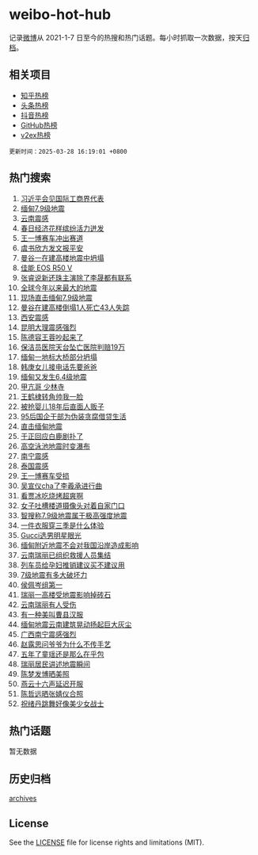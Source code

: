 # weibo-hot-hub

记录[微博](https://www.weibo.com)从 2021-1-7 日至今的热搜和热门话题。每小时抓取一次数据，按天[归档](archives)。

## 相关项目

- [知乎热榜](https://github.com/lonnyzhang423/zhihu-hot-hub)
- [头条热榜](https://github.com/lonnyzhang423/toutiao-hot-hub)
- [抖音热榜](https://github.com/lonnyzhang423/douyin-hot-hub)
- [GitHub热榜](https://github.com/lonnyzhang423/github-hot-hub)
- [v2ex热榜](https://github.com/lonnyzhang423/v2ex-hot-hub)


`更新时间：2025-03-28 16:19:01 +0800`

## 热门搜索

1. [习近平会见国际工商界代表](https://m.weibo.cn/search?containerid=100103type%3D1%26t%3D10%26q%3D%23%E4%B9%A0%E8%BF%91%E5%B9%B3%E4%BC%9A%E8%A7%81%E5%9B%BD%E9%99%85%E5%B7%A5%E5%95%86%E7%95%8C%E4%BB%A3%E8%A1%A8%23&stream_entry_id=51&isnewpage=1&extparam=seat%3D1%26q%3D%2523%25E4%25B9%25A0%25E8%25BF%2591%25E5%25B9%25B3%25E4%25BC%259A%25E8%25A7%2581%25E5%259B%25BD%25E9%2599%2585%25E5%25B7%25A5%25E5%2595%2586%25E7%2595%258C%25E4%25BB%25A3%25E8%25A1%25A8%2523%26cate%3D10103%26filter_type%3Drealtimehot%26stream_entry_id%3D51%26pos%3D0%26dgr%3D0%26c_type%3D51%26display_time%3D1743149940%26pre_seqid%3D17431499403920290801937)
1. [缅甸7.9级地震](https://m.weibo.cn/search?containerid=100103type%3D1%26t%3D10%26q%3D%E7%BC%85%E7%94%B87.9%E7%BA%A7%E5%9C%B0%E9%9C%87&stream_entry_id=31&isnewpage=1&extparam=seat%3D1%26lcate%3D5001%26q%3D%25E7%25BC%2585%25E7%2594%25B87.9%25E7%25BA%25A7%25E5%259C%25B0%25E9%259C%2587%26cate%3D5001%26stream_entry_id%3D31%26realpos%3D1%26flag%3D4%26pos%3D0%26band_rank%3D1%26filter_type%3Drealtimehot%26dgr%3D0%26c_type%3D31%26display_time%3D1743149940%26pre_seqid%3D17431499403920290801937)
1. [云南震感](https://m.weibo.cn/search?containerid=100103type%3D1%26t%3D10%26q%3D%E4%BA%91%E5%8D%97%E9%9C%87%E6%84%9F&stream_entry_id=31&isnewpage=1&extparam=seat%3D1%26lcate%3D5001%26q%3D%25E4%25BA%2591%25E5%258D%2597%25E9%259C%2587%25E6%2584%259F%26cate%3D5001%26stream_entry_id%3D31%26realpos%3D2%26flag%3D2%26pos%3D1%26band_rank%3D2%26filter_type%3Drealtimehot%26dgr%3D0%26c_type%3D31%26display_time%3D1743149940%26pre_seqid%3D17431499403920290801937)
1. [春日经济花样缤纷活力迸发](https://m.weibo.cn/search?containerid=100103type%3D1%26t%3D10%26q%3D%23%E6%98%A5%E6%97%A5%E7%BB%8F%E6%B5%8E%E8%8A%B1%E6%A0%B7%E7%BC%A4%E7%BA%B7%E6%B4%BB%E5%8A%9B%E8%BF%B8%E5%8F%91%23&stream_entry_id=31&isnewpage=1&extparam=seat%3D1%26lcate%3D5001%26q%3D%2523%25E6%2598%25A5%25E6%2597%25A5%25E7%25BB%258F%25E6%25B5%258E%25E8%258A%25B1%25E6%25A0%25B7%25E7%25BC%25A4%25E7%25BA%25B7%25E6%25B4%25BB%25E5%258A%259B%25E8%25BF%25B8%25E5%258F%2591%2523%26cate%3D5001%26stream_entry_id%3D31%26realpos%3D3%26flag%3D0%26pos%3D2%26band_rank%3D3%26filter_type%3Drealtimehot%26dgr%3D0%26c_type%3D31%26display_time%3D1743149940%26pre_seqid%3D17431499403920290801937)
1. [王一博赛车冲出赛道](https://m.weibo.cn/search?containerid=100103type%3D1%26t%3D10%26q%3D%E7%8E%8B%E4%B8%80%E5%8D%9A%E8%B5%9B%E8%BD%A6%E5%86%B2%E5%87%BA%E8%B5%9B%E9%81%93&stream_entry_id=31&isnewpage=1&extparam=seat%3D1%26lcate%3D5001%26q%3D%25E7%258E%258B%25E4%25B8%2580%25E5%258D%259A%25E8%25B5%259B%25E8%25BD%25A6%25E5%2586%25B2%25E5%2587%25BA%25E8%25B5%259B%25E9%2581%2593%26cate%3D5001%26stream_entry_id%3D31%26realpos%3D4%26flag%3D16%26pos%3D3%26band_rank%3D4%26filter_type%3Drealtimehot%26dgr%3D0%26c_type%3D31%26display_time%3D1743149940%26pre_seqid%3D17431499403920290801937)
1. [虞书欣方发文报平安](https://m.weibo.cn/search?containerid=100103type%3D1%26t%3D10%26q%3D%23%E8%99%9E%E4%B9%A6%E6%AC%A3%E6%96%B9%E5%8F%91%E6%96%87%E6%8A%A5%E5%B9%B3%E5%AE%89%23&stream_entry_id=31&isnewpage=1&extparam=seat%3D1%26lcate%3D5001%26q%3D%2523%25E8%2599%259E%25E4%25B9%25A6%25E6%25AC%25A3%25E6%2596%25B9%25E5%258F%2591%25E6%2596%2587%25E6%258A%25A5%25E5%25B9%25B3%25E5%25AE%2589%2523%26cate%3D5001%26stream_entry_id%3D31%26realpos%3D5%26flag%3D1%26pos%3D4%26band_rank%3D5%26filter_type%3Drealtimehot%26dgr%3D0%26c_type%3D31%26display_time%3D1743149940%26pre_seqid%3D17431499403920290801937)
1. [曼谷一在建高楼地震中坍塌](https://m.weibo.cn/search?containerid=100103type%3D1%26t%3D10%26q%3D%23%E6%9B%BC%E8%B0%B7%E4%B8%80%E5%9C%A8%E5%BB%BA%E9%AB%98%E6%A5%BC%E5%9C%B0%E9%9C%87%E4%B8%AD%E5%9D%8D%E5%A1%8C%23&stream_entry_id=31&isnewpage=1&extparam=seat%3D1%26lcate%3D5001%26q%3D%2523%25E6%259B%25BC%25E8%25B0%25B7%25E4%25B8%2580%25E5%259C%25A8%25E5%25BB%25BA%25E9%25AB%2598%25E6%25A5%25BC%25E5%259C%25B0%25E9%259C%2587%25E4%25B8%25AD%25E5%259D%258D%25E5%25A1%258C%2523%26cate%3D5001%26stream_entry_id%3D31%26realpos%3D6%26flag%3D1%26pos%3D5%26band_rank%3D6%26filter_type%3Drealtimehot%26dgr%3D0%26c_type%3D31%26display_time%3D1743149940%26pre_seqid%3D17431499403920290801937)
1. [佳能 EOS R50 V](https://m.weibo.cn/search?containerid=100103type%3D1%26t%3D10%26q%3D%23%E4%BD%B3%E8%83%BD+EOS+R50+V%23&stream_entry_id=31&isnewpage=1&extparam=seat%3D1%26lcate%3D5001%26q%3D%2523%25E4%25BD%25B3%25E8%2583%25BD%2520EOS%2520R50%2520V%2523%26cate%3D5001%26adid%3D281322%26dgr%3D0%26topic_ad%3D1%26stream_entry_id%3D31%26is_ad_pos%3D1%26band_rank%3D7%26filter_type%3Drealtimehot%26pos%3D6%26c_type%3D31%26display_time%3D1743149940%26pre_seqid%3D17431499403920290801937)
1. [张睿说新还珠主演除了李晟都有联系](https://m.weibo.cn/search?containerid=100103type%3D1%26t%3D10%26q%3D%23%E5%BC%A0%E7%9D%BF%E8%AF%B4%E6%96%B0%E8%BF%98%E7%8F%A0%E4%B8%BB%E6%BC%94%E9%99%A4%E4%BA%86%E6%9D%8E%E6%99%9F%E9%83%BD%E6%9C%89%E8%81%94%E7%B3%BB%23&stream_entry_id=31&isnewpage=1&extparam=seat%3D1%26lcate%3D5001%26q%3D%2523%25E5%25BC%25A0%25E7%259D%25BF%25E8%25AF%25B4%25E6%2596%25B0%25E8%25BF%2598%25E7%258F%25A0%25E4%25B8%25BB%25E6%25BC%2594%25E9%2599%25A4%25E4%25BA%2586%25E6%259D%258E%25E6%2599%259F%25E9%2583%25BD%25E6%259C%2589%25E8%2581%2594%25E7%25B3%25BB%2523%26cate%3D5001%26stream_entry_id%3D31%26realpos%3D7%26flag%3D2%26pos%3D7%26band_rank%3D7%26filter_type%3Drealtimehot%26dgr%3D0%26c_type%3D31%26display_time%3D1743149940%26pre_seqid%3D17431499403920290801937)
1. [全球今年以来最大的地震](https://m.weibo.cn/search?containerid=100103type%3D1%26t%3D10%26q%3D%23%E5%85%A8%E7%90%83%E4%BB%8A%E5%B9%B4%E4%BB%A5%E6%9D%A5%E6%9C%80%E5%A4%A7%E7%9A%84%E5%9C%B0%E9%9C%87%23&stream_entry_id=31&isnewpage=1&extparam=seat%3D1%26lcate%3D5001%26q%3D%2523%25E5%2585%25A8%25E7%2590%2583%25E4%25BB%258A%25E5%25B9%25B4%25E4%25BB%25A5%25E6%259D%25A5%25E6%259C%2580%25E5%25A4%25A7%25E7%259A%2584%25E5%259C%25B0%25E9%259C%2587%2523%26cate%3D5001%26stream_entry_id%3D31%26realpos%3D8%26flag%3D1%26pos%3D8%26band_rank%3D8%26filter_type%3Drealtimehot%26dgr%3D0%26c_type%3D31%26display_time%3D1743149940%26pre_seqid%3D17431499403920290801937)
1. [现场直击缅甸7.9级地震](https://m.weibo.cn/search?containerid=100103type%3D1%26t%3D10%26q%3D%23%E7%8E%B0%E5%9C%BA%E7%9B%B4%E5%87%BB%E7%BC%85%E7%94%B87.9%E7%BA%A7%E5%9C%B0%E9%9C%87%23&stream_entry_id=31&isnewpage=1&extparam=seat%3D1%26lcate%3D5001%26q%3D%2523%25E7%258E%25B0%25E5%259C%25BA%25E7%259B%25B4%25E5%2587%25BB%25E7%25BC%2585%25E7%2594%25B87.9%25E7%25BA%25A7%25E5%259C%25B0%25E9%259C%2587%2523%26cate%3D5001%26stream_entry_id%3D31%26realpos%3D9%26flag%3D1%26pos%3D9%26band_rank%3D9%26filter_type%3Drealtimehot%26dgr%3D0%26c_type%3D31%26display_time%3D1743149940%26pre_seqid%3D17431499403920290801937)
1. [曼谷在建高楼倒塌1人死亡43人失踪](https://m.weibo.cn/search?containerid=100103type%3D1%26t%3D10%26q%3D%23%E6%9B%BC%E8%B0%B7%E5%9C%A8%E5%BB%BA%E9%AB%98%E6%A5%BC%E5%80%92%E5%A1%8C1%E4%BA%BA%E6%AD%BB%E4%BA%A143%E4%BA%BA%E5%A4%B1%E8%B8%AA%23&stream_entry_id=31&isnewpage=1&extparam=seat%3D1%26lcate%3D5001%26q%3D%2523%25E6%259B%25BC%25E8%25B0%25B7%25E5%259C%25A8%25E5%25BB%25BA%25E9%25AB%2598%25E6%25A5%25BC%25E5%2580%2592%25E5%25A1%258C1%25E4%25BA%25BA%25E6%25AD%25BB%25E4%25BA%25A143%25E4%25BA%25BA%25E5%25A4%25B1%25E8%25B8%25AA%2523%26cate%3D5001%26stream_entry_id%3D31%26realpos%3D10%26flag%3D1%26pos%3D10%26band_rank%3D10%26filter_type%3Drealtimehot%26dgr%3D0%26c_type%3D31%26display_time%3D1743149940%26pre_seqid%3D17431499403920290801937)
1. [西安震感](https://m.weibo.cn/search?containerid=100103type%3D1%26t%3D10%26q%3D%E8%A5%BF%E5%AE%89%E9%9C%87%E6%84%9F&stream_entry_id=31&isnewpage=1&extparam=seat%3D1%26lcate%3D5001%26q%3D%25E8%25A5%25BF%25E5%25AE%2589%25E9%259C%2587%25E6%2584%259F%26cate%3D5001%26stream_entry_id%3D31%26realpos%3D11%26flag%3D1%26pos%3D11%26band_rank%3D11%26filter_type%3Drealtimehot%26dgr%3D0%26c_type%3D31%26display_time%3D1743149940%26pre_seqid%3D17431499403920290801937)
1. [昆明大理震感强烈](https://m.weibo.cn/search?containerid=100103type%3D1%26t%3D10%26q%3D%23%E6%98%86%E6%98%8E%E5%A4%A7%E7%90%86%E9%9C%87%E6%84%9F%E5%BC%BA%E7%83%88%23&stream_entry_id=31&isnewpage=1&extparam=seat%3D1%26lcate%3D5001%26q%3D%2523%25E6%2598%2586%25E6%2598%258E%25E5%25A4%25A7%25E7%2590%2586%25E9%259C%2587%25E6%2584%259F%25E5%25BC%25BA%25E7%2583%2588%2523%26cate%3D5001%26stream_entry_id%3D31%26realpos%3D12%26flag%3D1%26pos%3D12%26band_rank%3D12%26filter_type%3Drealtimehot%26dgr%3D0%26c_type%3D31%26display_time%3D1743149940%26pre_seqid%3D17431499403920290801937)
1. [陈德容王蓉吵起来了](https://m.weibo.cn/search?containerid=100103type%3D1%26t%3D10%26q%3D%23%E9%99%88%E5%BE%B7%E5%AE%B9%E7%8E%8B%E8%93%89%E5%90%B5%E8%B5%B7%E6%9D%A5%E4%BA%86%23&stream_entry_id=31&isnewpage=1&extparam=seat%3D1%26lcate%3D5001%26q%3D%2523%25E9%2599%2588%25E5%25BE%25B7%25E5%25AE%25B9%25E7%258E%258B%25E8%2593%2589%25E5%2590%25B5%25E8%25B5%25B7%25E6%259D%25A5%25E4%25BA%2586%2523%26cate%3D5001%26stream_entry_id%3D31%26realpos%3D13%26flag%3D2%26pos%3D13%26band_rank%3D13%26filter_type%3Drealtimehot%26dgr%3D0%26c_type%3D31%26display_time%3D1743149940%26pre_seqid%3D17431499403920290801937)
1. [保洁员医院天台坠亡医院判赔19万](https://m.weibo.cn/search?containerid=100103type%3D1%26t%3D10%26q%3D%23%E4%BF%9D%E6%B4%81%E5%91%98%E5%8C%BB%E9%99%A2%E5%A4%A9%E5%8F%B0%E5%9D%A0%E4%BA%A1%E5%8C%BB%E9%99%A2%E5%88%A4%E8%B5%9419%E4%B8%87%23&stream_entry_id=31&isnewpage=1&extparam=seat%3D1%26lcate%3D5001%26q%3D%2523%25E4%25BF%259D%25E6%25B4%2581%25E5%2591%2598%25E5%258C%25BB%25E9%2599%25A2%25E5%25A4%25A9%25E5%258F%25B0%25E5%259D%25A0%25E4%25BA%25A1%25E5%258C%25BB%25E9%2599%25A2%25E5%2588%25A4%25E8%25B5%259419%25E4%25B8%2587%2523%26cate%3D5001%26stream_entry_id%3D31%26realpos%3D14%26flag%3D1%26pos%3D14%26band_rank%3D14%26filter_type%3Drealtimehot%26dgr%3D0%26c_type%3D31%26display_time%3D1743149940%26pre_seqid%3D17431499403920290801937)
1. [缅甸一地标大桥部分坍塌](https://m.weibo.cn/search?containerid=100103type%3D1%26t%3D10%26q%3D%23%E7%BC%85%E7%94%B8%E4%B8%80%E5%9C%B0%E6%A0%87%E5%A4%A7%E6%A1%A5%E9%83%A8%E5%88%86%E5%9D%8D%E5%A1%8C%23&stream_entry_id=31&isnewpage=1&extparam=seat%3D1%26lcate%3D5001%26q%3D%2523%25E7%25BC%2585%25E7%2594%25B8%25E4%25B8%2580%25E5%259C%25B0%25E6%25A0%2587%25E5%25A4%25A7%25E6%25A1%25A5%25E9%2583%25A8%25E5%2588%2586%25E5%259D%258D%25E5%25A1%258C%2523%26cate%3D5001%26stream_entry_id%3D31%26realpos%3D15%26flag%3D1%26pos%3D15%26band_rank%3D15%26filter_type%3Drealtimehot%26dgr%3D0%26c_type%3D31%26display_time%3D1743149940%26pre_seqid%3D17431499403920290801937)
1. [韩庚女儿接电话先要爸爸](https://m.weibo.cn/search?containerid=100103type%3D1%26t%3D10%26q%3D%23%E9%9F%A9%E5%BA%9A%E5%A5%B3%E5%84%BF%E6%8E%A5%E7%94%B5%E8%AF%9D%E5%85%88%E8%A6%81%E7%88%B8%E7%88%B8%23&stream_entry_id=31&isnewpage=1&extparam=seat%3D1%26lcate%3D5001%26q%3D%2523%25E9%259F%25A9%25E5%25BA%259A%25E5%25A5%25B3%25E5%2584%25BF%25E6%258E%25A5%25E7%2594%25B5%25E8%25AF%259D%25E5%2585%2588%25E8%25A6%2581%25E7%2588%25B8%25E7%2588%25B8%2523%26cate%3D5001%26stream_entry_id%3D31%26realpos%3D16%26flag%3D1%26pos%3D16%26band_rank%3D16%26filter_type%3Drealtimehot%26dgr%3D0%26c_type%3D31%26display_time%3D1743149940%26pre_seqid%3D17431499403920290801937)
1. [缅甸又发生6.4级地震](https://m.weibo.cn/search?containerid=100103type%3D1%26t%3D10%26q%3D%23%E7%BC%85%E7%94%B8%E5%8F%88%E5%8F%91%E7%94%9F6.4%E7%BA%A7%E5%9C%B0%E9%9C%87%23&stream_entry_id=31&isnewpage=1&extparam=seat%3D1%26lcate%3D5001%26q%3D%2523%25E7%25BC%2585%25E7%2594%25B8%25E5%258F%2588%25E5%258F%2591%25E7%2594%259F6.4%25E7%25BA%25A7%25E5%259C%25B0%25E9%259C%2587%2523%26cate%3D5001%26stream_entry_id%3D31%26realpos%3D17%26flag%3D1%26pos%3D17%26band_rank%3D17%26filter_type%3Drealtimehot%26dgr%3D0%26c_type%3D31%26display_time%3D1743149940%26pre_seqid%3D17431499403920290801937)
1. [甲亢哥 少林寺](https://m.weibo.cn/search?containerid=100103type%3D1%26t%3D10%26q%3D%E7%94%B2%E4%BA%A2%E5%93%A5+%E5%B0%91%E6%9E%97%E5%AF%BA&stream_entry_id=31&isnewpage=1&extparam=seat%3D1%26lcate%3D5001%26q%3D%25E7%2594%25B2%25E4%25BA%25A2%25E5%2593%25A5%2520%25E5%25B0%2591%25E6%259E%2597%25E5%25AF%25BA%26cate%3D5001%26stream_entry_id%3D31%26realpos%3D18%26flag%3D1%26pos%3D18%26band_rank%3D18%26filter_type%3Drealtimehot%26dgr%3D0%26c_type%3D31%26display_time%3D1743149940%26pre_seqid%3D17431499403920290801937)
1. [王鹤棣转角帅我一脸](https://m.weibo.cn/search?containerid=100103type%3D1%26t%3D10%26q%3D%23%E7%8E%8B%E9%B9%A4%E6%A3%A3%E8%BD%AC%E8%A7%92%E5%B8%85%E6%88%91%E4%B8%80%E8%84%B8%23&stream_entry_id=31&isnewpage=1&extparam=seat%3D1%26lcate%3D5001%26q%3D%2523%25E7%258E%258B%25E9%25B9%25A4%25E6%25A3%25A3%25E8%25BD%25AC%25E8%25A7%2592%25E5%25B8%2585%25E6%2588%2591%25E4%25B8%2580%25E8%2584%25B8%2523%26cate%3D5001%26stream_entry_id%3D31%26realpos%3D19%26flag%3D1%26pos%3D19%26band_rank%3D19%26filter_type%3Drealtimehot%26dgr%3D0%26c_type%3D31%26display_time%3D1743149940%26pre_seqid%3D17431499403920290801937)
1. [被抢婴儿18年后直面人贩子](https://m.weibo.cn/search?containerid=100103type%3D1%26t%3D10%26q%3D%23%E8%A2%AB%E6%8A%A2%E5%A9%B4%E5%84%BF18%E5%B9%B4%E5%90%8E%E7%9B%B4%E9%9D%A2%E4%BA%BA%E8%B4%A9%E5%AD%90%23&stream_entry_id=31&isnewpage=1&extparam=seat%3D1%26lcate%3D5001%26q%3D%2523%25E8%25A2%25AB%25E6%258A%25A2%25E5%25A9%25B4%25E5%2584%25BF18%25E5%25B9%25B4%25E5%2590%258E%25E7%259B%25B4%25E9%259D%25A2%25E4%25BA%25BA%25E8%25B4%25A9%25E5%25AD%2590%2523%26cate%3D5001%26stream_entry_id%3D31%26realpos%3D20%26flag%3D1%26pos%3D20%26band_rank%3D20%26filter_type%3Drealtimehot%26dgr%3D0%26c_type%3D31%26display_time%3D1743149940%26pre_seqid%3D17431499403920290801937)
1. [95后国企干部为伪装贪腐借贷生活](https://m.weibo.cn/search?containerid=100103type%3D1%26t%3D10%26q%3D%2395%E5%90%8E%E5%9B%BD%E4%BC%81%E5%B9%B2%E9%83%A8%E4%B8%BA%E4%BC%AA%E8%A3%85%E8%B4%AA%E8%85%90%E5%80%9F%E8%B4%B7%E7%94%9F%E6%B4%BB%23&stream_entry_id=31&isnewpage=1&extparam=seat%3D1%26lcate%3D5001%26q%3D%252395%25E5%2590%258E%25E5%259B%25BD%25E4%25BC%2581%25E5%25B9%25B2%25E9%2583%25A8%25E4%25B8%25BA%25E4%25BC%25AA%25E8%25A3%2585%25E8%25B4%25AA%25E8%2585%2590%25E5%2580%259F%25E8%25B4%25B7%25E7%2594%259F%25E6%25B4%25BB%2523%26cate%3D5001%26stream_entry_id%3D31%26realpos%3D21%26flag%3D1%26pos%3D21%26band_rank%3D21%26filter_type%3Drealtimehot%26dgr%3D0%26c_type%3D31%26display_time%3D1743149940%26pre_seqid%3D17431499403920290801937)
1. [直击缅甸地震](https://m.weibo.cn/search?containerid=100103type%3D1%26t%3D10%26q%3D%23%E7%9B%B4%E5%87%BB%E7%BC%85%E7%94%B8%E5%9C%B0%E9%9C%87%23&stream_entry_id=31&isnewpage=1&extparam=seat%3D1%26lcate%3D5001%26q%3D%2523%25E7%259B%25B4%25E5%2587%25BB%25E7%25BC%2585%25E7%2594%25B8%25E5%259C%25B0%25E9%259C%2587%2523%26cate%3D5001%26stream_entry_id%3D31%26realpos%3D22%26flag%3D1%26pos%3D22%26band_rank%3D22%26filter_type%3Drealtimehot%26dgr%3D0%26c_type%3D31%26display_time%3D1743149940%26pre_seqid%3D17431499403920290801937)
1. [于正回应白鹿剧扑了](https://m.weibo.cn/search?containerid=100103type%3D1%26t%3D10%26q%3D%23%E4%BA%8E%E6%AD%A3%E5%9B%9E%E5%BA%94%E7%99%BD%E9%B9%BF%E5%89%A7%E6%89%91%E4%BA%86%23&stream_entry_id=31&isnewpage=1&extparam=seat%3D1%26lcate%3D5001%26q%3D%2523%25E4%25BA%258E%25E6%25AD%25A3%25E5%259B%259E%25E5%25BA%2594%25E7%2599%25BD%25E9%25B9%25BF%25E5%2589%25A7%25E6%2589%2591%25E4%25BA%2586%2523%26cate%3D5001%26stream_entry_id%3D31%26realpos%3D23%26flag%3D0%26pos%3D23%26band_rank%3D23%26filter_type%3Drealtimehot%26dgr%3D0%26c_type%3D31%26display_time%3D1743149940%26pre_seqid%3D17431499403920290801937)
1. [高空泳池地震时变瀑布](https://m.weibo.cn/search?containerid=100103type%3D1%26t%3D10%26q%3D%23%E9%AB%98%E7%A9%BA%E6%B3%B3%E6%B1%A0%E5%9C%B0%E9%9C%87%E6%97%B6%E5%8F%98%E7%80%91%E5%B8%83%23&stream_entry_id=31&isnewpage=1&extparam=seat%3D1%26lcate%3D5001%26q%3D%2523%25E9%25AB%2598%25E7%25A9%25BA%25E6%25B3%25B3%25E6%25B1%25A0%25E5%259C%25B0%25E9%259C%2587%25E6%2597%25B6%25E5%258F%2598%25E7%2580%2591%25E5%25B8%2583%2523%26cate%3D5001%26stream_entry_id%3D31%26realpos%3D24%26flag%3D1%26pos%3D24%26band_rank%3D24%26filter_type%3Drealtimehot%26dgr%3D0%26c_type%3D31%26display_time%3D1743149940%26pre_seqid%3D17431499403920290801937)
1. [南宁震感](https://m.weibo.cn/search?containerid=100103type%3D1%26t%3D10%26q%3D%E5%8D%97%E5%AE%81%E9%9C%87%E6%84%9F&stream_entry_id=31&isnewpage=1&extparam=seat%3D1%26lcate%3D5001%26q%3D%25E5%258D%2597%25E5%25AE%2581%25E9%259C%2587%25E6%2584%259F%26cate%3D5001%26stream_entry_id%3D31%26realpos%3D25%26flag%3D1%26pos%3D25%26band_rank%3D25%26filter_type%3Drealtimehot%26dgr%3D0%26c_type%3D31%26display_time%3D1743149940%26pre_seqid%3D17431499403920290801937)
1. [泰国震感](https://m.weibo.cn/search?containerid=100103type%3D1%26t%3D10%26q%3D%E6%B3%B0%E5%9B%BD%E9%9C%87%E6%84%9F&stream_entry_id=31&isnewpage=1&extparam=seat%3D1%26lcate%3D5001%26q%3D%25E6%25B3%25B0%25E5%259B%25BD%25E9%259C%2587%25E6%2584%259F%26cate%3D5001%26stream_entry_id%3D31%26realpos%3D26%26flag%3D0%26pos%3D26%26band_rank%3D26%26filter_type%3Drealtimehot%26dgr%3D0%26c_type%3D31%26display_time%3D1743149940%26pre_seqid%3D17431499403920290801937)
1. [王一博赛车受损](https://m.weibo.cn/search?containerid=100103type%3D1%26t%3D10%26q%3D%23%E7%8E%8B%E4%B8%80%E5%8D%9A%E8%B5%9B%E8%BD%A6%E5%8F%97%E6%8D%9F%23&stream_entry_id=31&isnewpage=1&extparam=seat%3D1%26lcate%3D5001%26q%3D%2523%25E7%258E%258B%25E4%25B8%2580%25E5%258D%259A%25E8%25B5%259B%25E8%25BD%25A6%25E5%258F%2597%25E6%258D%259F%2523%26cate%3D5001%26stream_entry_id%3D31%26realpos%3D27%26flag%3D0%26pos%3D27%26band_rank%3D27%26filter_type%3Drealtimehot%26dgr%3D0%26c_type%3D31%26display_time%3D1743149940%26pre_seqid%3D17431499403920290801937)
1. [吴宣仪cha了李羲承进行曲](https://m.weibo.cn/search?containerid=100103type%3D1%26t%3D10%26q%3D%23%E5%90%B4%E5%AE%A3%E4%BB%AAcha%E4%BA%86%E6%9D%8E%E7%BE%B2%E6%89%BF%E8%BF%9B%E8%A1%8C%E6%9B%B2%23&stream_entry_id=31&isnewpage=1&extparam=seat%3D1%26lcate%3D5001%26q%3D%2523%25E5%2590%25B4%25E5%25AE%25A3%25E4%25BB%25AAcha%25E4%25BA%2586%25E6%259D%258E%25E7%25BE%25B2%25E6%2589%25BF%25E8%25BF%259B%25E8%25A1%258C%25E6%259B%25B2%2523%26cate%3D5001%26stream_entry_id%3D31%26realpos%3D28%26flag%3D1%26pos%3D28%26band_rank%3D28%26filter_type%3Drealtimehot%26dgr%3D0%26c_type%3D31%26display_time%3D1743149940%26pre_seqid%3D17431499403920290801937)
1. [看贾冰吃烧烤超爽啊](https://m.weibo.cn/search?containerid=100103type%3D1%26t%3D10%26q%3D%23%E7%9C%8B%E8%B4%BE%E5%86%B0%E5%90%83%E7%83%A7%E7%83%A4%E8%B6%85%E7%88%BD%E5%95%8A%23&stream_entry_id=31&isnewpage=1&extparam=seat%3D1%26lcate%3D5001%26q%3D%2523%25E7%259C%258B%25E8%25B4%25BE%25E5%2586%25B0%25E5%2590%2583%25E7%2583%25A7%25E7%2583%25A4%25E8%25B6%2585%25E7%2588%25BD%25E5%2595%258A%2523%26cate%3D5001%26stream_entry_id%3D31%26realpos%3D29%26flag%3D1%26pos%3D29%26band_rank%3D29%26filter_type%3Drealtimehot%26dgr%3D0%26c_type%3D31%26display_time%3D1743149940%26pre_seqid%3D17431499403920290801937)
1. [女子吐槽楼道摄像头对着自家门口](https://m.weibo.cn/search?containerid=100103type%3D1%26t%3D10%26q%3D%23%E5%A5%B3%E5%AD%90%E5%90%90%E6%A7%BD%E6%A5%BC%E9%81%93%E6%91%84%E5%83%8F%E5%A4%B4%E5%AF%B9%E7%9D%80%E8%87%AA%E5%AE%B6%E9%97%A8%E5%8F%A3%23&stream_entry_id=31&isnewpage=1&extparam=seat%3D1%26lcate%3D5001%26q%3D%2523%25E5%25A5%25B3%25E5%25AD%2590%25E5%2590%2590%25E6%25A7%25BD%25E6%25A5%25BC%25E9%2581%2593%25E6%2591%2584%25E5%2583%258F%25E5%25A4%25B4%25E5%25AF%25B9%25E7%259D%2580%25E8%2587%25AA%25E5%25AE%25B6%25E9%2597%25A8%25E5%258F%25A3%2523%26cate%3D5001%26stream_entry_id%3D31%26realpos%3D30%26flag%3D1%26pos%3D30%26band_rank%3D30%26filter_type%3Drealtimehot%26dgr%3D0%26c_type%3D31%26display_time%3D1743149940%26pre_seqid%3D17431499403920290801937)
1. [智搜称7.9级地震属于极高强度地震](https://m.weibo.cn/search?containerid=100103type%3D1%26t%3D10%26q%3D%E6%99%BA%E6%90%9C%E7%A7%B07.9%E7%BA%A7%E5%9C%B0%E9%9C%87%E5%B1%9E%E4%BA%8E%E6%9E%81%E9%AB%98%E5%BC%BA%E5%BA%A6%E5%9C%B0%E9%9C%87&stream_entry_id=31&isnewpage=1&extparam=seat%3D1%26lcate%3D5001%26q%3D%25E6%2599%25BA%25E6%2590%259C%25E7%25A7%25B07.9%25E7%25BA%25A7%25E5%259C%25B0%25E9%259C%2587%25E5%25B1%259E%25E4%25BA%258E%25E6%259E%2581%25E9%25AB%2598%25E5%25BC%25BA%25E5%25BA%25A6%25E5%259C%25B0%25E9%259C%2587%26cate%3D5001%26stream_entry_id%3D31%26realpos%3D31%26flag%3D1%26pos%3D31%26band_rank%3D31%26filter_type%3Drealtimehot%26dgr%3D0%26c_type%3D31%26display_time%3D1743149940%26pre_seqid%3D17431499403920290801937)
1. [一件衣服穿三季是什么体验](https://m.weibo.cn/search?containerid=100103type%3D1%26t%3D10%26q%3D%E4%B8%80%E4%BB%B6%E8%A1%A3%E6%9C%8D%E7%A9%BF%E4%B8%89%E5%AD%A3%E6%98%AF%E4%BB%80%E4%B9%88%E4%BD%93%E9%AA%8C&stream_entry_id=31&isnewpage=1&extparam=seat%3D1%26lcate%3D5001%26q%3D%25E4%25B8%2580%25E4%25BB%25B6%25E8%25A1%25A3%25E6%259C%258D%25E7%25A9%25BF%25E4%25B8%2589%25E5%25AD%25A3%25E6%2598%25AF%25E4%25BB%2580%25E4%25B9%2588%25E4%25BD%2593%25E9%25AA%258C%26cate%3D5001%26stream_entry_id%3D31%26realpos%3D32%26flag%3D1%26pos%3D32%26band_rank%3D32%26filter_type%3Drealtimehot%26dgr%3D0%26c_type%3D31%26display_time%3D1743149940%26pre_seqid%3D17431499403920290801937)
1. [Gucci选男明星眼光](https://m.weibo.cn/search?containerid=100103type%3D1%26t%3D10%26q%3D%23Gucci%E9%80%89%E7%94%B7%E6%98%8E%E6%98%9F%E7%9C%BC%E5%85%89%23&stream_entry_id=31&isnewpage=1&extparam=seat%3D1%26lcate%3D5001%26q%3D%2523Gucci%25E9%2580%2589%25E7%2594%25B7%25E6%2598%258E%25E6%2598%259F%25E7%259C%25BC%25E5%2585%2589%2523%26cate%3D5001%26stream_entry_id%3D31%26realpos%3D33%26flag%3D1%26pos%3D33%26band_rank%3D33%26filter_type%3Drealtimehot%26dgr%3D0%26c_type%3D31%26display_time%3D1743149940%26pre_seqid%3D17431499403920290801937)
1. [缅甸附近地震不会对我国沿岸造成影响](https://m.weibo.cn/search?containerid=100103type%3D1%26t%3D10%26q%3D%23%E7%BC%85%E7%94%B8%E9%99%84%E8%BF%91%E5%9C%B0%E9%9C%87%E4%B8%8D%E4%BC%9A%E5%AF%B9%E6%88%91%E5%9B%BD%E6%B2%BF%E5%B2%B8%E9%80%A0%E6%88%90%E5%BD%B1%E5%93%8D%23&stream_entry_id=31&isnewpage=1&extparam=seat%3D1%26lcate%3D5001%26q%3D%2523%25E7%25BC%2585%25E7%2594%25B8%25E9%2599%2584%25E8%25BF%2591%25E5%259C%25B0%25E9%259C%2587%25E4%25B8%258D%25E4%25BC%259A%25E5%25AF%25B9%25E6%2588%2591%25E5%259B%25BD%25E6%25B2%25BF%25E5%25B2%25B8%25E9%2580%25A0%25E6%2588%2590%25E5%25BD%25B1%25E5%2593%258D%2523%26cate%3D5001%26stream_entry_id%3D31%26realpos%3D34%26flag%3D1%26pos%3D34%26band_rank%3D34%26filter_type%3Drealtimehot%26dgr%3D0%26c_type%3D31%26display_time%3D1743149940%26pre_seqid%3D17431499403920290801937)
1. [云南瑞丽已组织救援人员集结](https://m.weibo.cn/search?containerid=100103type%3D1%26t%3D10%26q%3D%23%E4%BA%91%E5%8D%97%E7%91%9E%E4%B8%BD%E5%B7%B2%E7%BB%84%E7%BB%87%E6%95%91%E6%8F%B4%E4%BA%BA%E5%91%98%E9%9B%86%E7%BB%93%23&stream_entry_id=31&isnewpage=1&extparam=seat%3D1%26lcate%3D5001%26q%3D%2523%25E4%25BA%2591%25E5%258D%2597%25E7%2591%259E%25E4%25B8%25BD%25E5%25B7%25B2%25E7%25BB%2584%25E7%25BB%2587%25E6%2595%2591%25E6%258F%25B4%25E4%25BA%25BA%25E5%2591%2598%25E9%259B%2586%25E7%25BB%2593%2523%26cate%3D5001%26stream_entry_id%3D31%26realpos%3D35%26flag%3D1%26pos%3D35%26band_rank%3D35%26filter_type%3Drealtimehot%26dgr%3D0%26c_type%3D31%26display_time%3D1743149940%26pre_seqid%3D17431499403920290801937)
1. [列车员给孕妇推销建议买不建议用](https://m.weibo.cn/search?containerid=100103type%3D1%26t%3D10%26q%3D%23%E5%88%97%E8%BD%A6%E5%91%98%E7%BB%99%E5%AD%95%E5%A6%87%E6%8E%A8%E9%94%80%E5%BB%BA%E8%AE%AE%E4%B9%B0%E4%B8%8D%E5%BB%BA%E8%AE%AE%E7%94%A8%23&stream_entry_id=31&isnewpage=1&extparam=seat%3D1%26lcate%3D5001%26q%3D%2523%25E5%2588%2597%25E8%25BD%25A6%25E5%2591%2598%25E7%25BB%2599%25E5%25AD%2595%25E5%25A6%2587%25E6%258E%25A8%25E9%2594%2580%25E5%25BB%25BA%25E8%25AE%25AE%25E4%25B9%25B0%25E4%25B8%258D%25E5%25BB%25BA%25E8%25AE%25AE%25E7%2594%25A8%2523%26cate%3D5001%26stream_entry_id%3D31%26realpos%3D36%26flag%3D0%26pos%3D36%26band_rank%3D36%26filter_type%3Drealtimehot%26dgr%3D0%26c_type%3D31%26display_time%3D1743149940%26pre_seqid%3D17431499403920290801937)
1. [7级地震有多大破坏力](https://m.weibo.cn/search?containerid=100103type%3D1%26t%3D10%26q%3D%237%E7%BA%A7%E5%9C%B0%E9%9C%87%E6%9C%89%E5%A4%9A%E5%A4%A7%E7%A0%B4%E5%9D%8F%E5%8A%9B%23&stream_entry_id=31&isnewpage=1&extparam=seat%3D1%26lcate%3D5001%26q%3D%25237%25E7%25BA%25A7%25E5%259C%25B0%25E9%259C%2587%25E6%259C%2589%25E5%25A4%259A%25E5%25A4%25A7%25E7%25A0%25B4%25E5%259D%258F%25E5%258A%259B%2523%26cate%3D5001%26stream_entry_id%3D31%26realpos%3D37%26flag%3D1%26pos%3D37%26band_rank%3D37%26filter_type%3Drealtimehot%26dgr%3D0%26c_type%3D31%26display_time%3D1743149940%26pre_seqid%3D17431499403920290801937)
1. [侯佩岑组第一](https://m.weibo.cn/search?containerid=100103type%3D1%26t%3D10%26q%3D%E4%BE%AF%E4%BD%A9%E5%B2%91%E7%BB%84%E7%AC%AC%E4%B8%80&stream_entry_id=31&isnewpage=1&extparam=seat%3D1%26lcate%3D5001%26q%3D%25E4%25BE%25AF%25E4%25BD%25A9%25E5%25B2%2591%25E7%25BB%2584%25E7%25AC%25AC%25E4%25B8%2580%26cate%3D5001%26stream_entry_id%3D31%26realpos%3D38%26flag%3D0%26pos%3D38%26band_rank%3D38%26filter_type%3Drealtimehot%26dgr%3D0%26c_type%3D31%26display_time%3D1743149940%26pre_seqid%3D17431499403920290801937)
1. [瑞丽一高楼受地震影响掉砖石](https://m.weibo.cn/search?containerid=100103type%3D1%26t%3D10%26q%3D%23%E7%91%9E%E4%B8%BD%E4%B8%80%E9%AB%98%E6%A5%BC%E5%8F%97%E5%9C%B0%E9%9C%87%E5%BD%B1%E5%93%8D%E6%8E%89%E7%A0%96%E7%9F%B3%23&stream_entry_id=31&isnewpage=1&extparam=seat%3D1%26lcate%3D5001%26q%3D%2523%25E7%2591%259E%25E4%25B8%25BD%25E4%25B8%2580%25E9%25AB%2598%25E6%25A5%25BC%25E5%258F%2597%25E5%259C%25B0%25E9%259C%2587%25E5%25BD%25B1%25E5%2593%258D%25E6%258E%2589%25E7%25A0%2596%25E7%259F%25B3%2523%26cate%3D5001%26stream_entry_id%3D31%26realpos%3D39%26flag%3D1%26pos%3D39%26band_rank%3D39%26filter_type%3Drealtimehot%26dgr%3D0%26c_type%3D31%26display_time%3D1743149940%26pre_seqid%3D17431499403920290801937)
1. [云南瑞丽有人受伤](https://m.weibo.cn/search?containerid=100103type%3D1%26t%3D10%26q%3D%23%E4%BA%91%E5%8D%97%E7%91%9E%E4%B8%BD%E6%9C%89%E4%BA%BA%E5%8F%97%E4%BC%A4%23&stream_entry_id=31&isnewpage=1&extparam=seat%3D1%26lcate%3D5001%26q%3D%2523%25E4%25BA%2591%25E5%258D%2597%25E7%2591%259E%25E4%25B8%25BD%25E6%259C%2589%25E4%25BA%25BA%25E5%258F%2597%25E4%25BC%25A4%2523%26cate%3D5001%26stream_entry_id%3D31%26realpos%3D40%26flag%3D1%26pos%3D40%26band_rank%3D40%26filter_type%3Drealtimehot%26dgr%3D0%26c_type%3D31%26display_time%3D1743149940%26pre_seqid%3D17431499403920290801937)
1. [有一种美叫曹县汉服](https://m.weibo.cn/search?containerid=100103type%3D1%26t%3D10%26q%3D%23%E6%9C%89%E4%B8%80%E7%A7%8D%E7%BE%8E%E5%8F%AB%E6%9B%B9%E5%8E%BF%E6%B1%89%E6%9C%8D%23&stream_entry_id=31&isnewpage=1&extparam=seat%3D1%26lcate%3D5001%26q%3D%2523%25E6%259C%2589%25E4%25B8%2580%25E7%25A7%258D%25E7%25BE%258E%25E5%258F%25AB%25E6%259B%25B9%25E5%258E%25BF%25E6%25B1%2589%25E6%259C%258D%2523%26cate%3D5001%26stream_entry_id%3D31%26realpos%3D41%26flag%3D1%26pos%3D41%26band_rank%3D41%26filter_type%3Drealtimehot%26dgr%3D0%26c_type%3D31%26display_time%3D1743149940%26pre_seqid%3D17431499403920290801937)
1. [缅甸地震云南建筑晃动扬起巨大灰尘](https://m.weibo.cn/search?containerid=100103type%3D1%26t%3D10%26q%3D%23%E7%BC%85%E7%94%B8%E5%9C%B0%E9%9C%87%E4%BA%91%E5%8D%97%E5%BB%BA%E7%AD%91%E6%99%83%E5%8A%A8%E6%89%AC%E8%B5%B7%E5%B7%A8%E5%A4%A7%E7%81%B0%E5%B0%98%23&stream_entry_id=31&isnewpage=1&extparam=seat%3D1%26lcate%3D5001%26q%3D%2523%25E7%25BC%2585%25E7%2594%25B8%25E5%259C%25B0%25E9%259C%2587%25E4%25BA%2591%25E5%258D%2597%25E5%25BB%25BA%25E7%25AD%2591%25E6%2599%2583%25E5%258A%25A8%25E6%2589%25AC%25E8%25B5%25B7%25E5%25B7%25A8%25E5%25A4%25A7%25E7%2581%25B0%25E5%25B0%2598%2523%26cate%3D5001%26stream_entry_id%3D31%26realpos%3D42%26flag%3D1%26pos%3D42%26band_rank%3D42%26filter_type%3Drealtimehot%26dgr%3D0%26c_type%3D31%26display_time%3D1743149940%26pre_seqid%3D17431499403920290801937)
1. [广西南宁震感强烈](https://m.weibo.cn/search?containerid=100103type%3D1%26t%3D10%26q%3D%23%E5%B9%BF%E8%A5%BF%E5%8D%97%E5%AE%81%E9%9C%87%E6%84%9F%E5%BC%BA%E7%83%88%23&stream_entry_id=31&isnewpage=1&extparam=seat%3D1%26lcate%3D5001%26q%3D%2523%25E5%25B9%25BF%25E8%25A5%25BF%25E5%258D%2597%25E5%25AE%2581%25E9%259C%2587%25E6%2584%259F%25E5%25BC%25BA%25E7%2583%2588%2523%26cate%3D5001%26stream_entry_id%3D31%26realpos%3D43%26flag%3D1%26pos%3D43%26band_rank%3D43%26filter_type%3Drealtimehot%26dgr%3D0%26c_type%3D31%26display_time%3D1743149940%26pre_seqid%3D17431499403920290801937)
1. [赵露思问爷爷为什么不传手艺](https://m.weibo.cn/search?containerid=100103type%3D1%26t%3D10%26q%3D%23%E8%B5%B5%E9%9C%B2%E6%80%9D%E9%97%AE%E7%88%B7%E7%88%B7%E4%B8%BA%E4%BB%80%E4%B9%88%E4%B8%8D%E4%BC%A0%E6%89%8B%E8%89%BA%23&stream_entry_id=31&isnewpage=1&extparam=seat%3D1%26lcate%3D5001%26q%3D%2523%25E8%25B5%25B5%25E9%259C%25B2%25E6%2580%259D%25E9%2597%25AE%25E7%2588%25B7%25E7%2588%25B7%25E4%25B8%25BA%25E4%25BB%2580%25E4%25B9%2588%25E4%25B8%258D%25E4%25BC%25A0%25E6%2589%258B%25E8%2589%25BA%2523%26cate%3D5001%26stream_entry_id%3D31%26realpos%3D44%26flag%3D0%26pos%3D44%26band_rank%3D44%26filter_type%3Drealtimehot%26dgr%3D0%26c_type%3D31%26display_time%3D1743149940%26pre_seqid%3D17431499403920290801937)
1. [五年了童瑶还是那么在乎包](https://m.weibo.cn/search?containerid=100103type%3D1%26t%3D10%26q%3D%E4%BA%94%E5%B9%B4%E4%BA%86%E7%AB%A5%E7%91%B6%E8%BF%98%E6%98%AF%E9%82%A3%E4%B9%88%E5%9C%A8%E4%B9%8E%E5%8C%85&stream_entry_id=31&isnewpage=1&extparam=seat%3D1%26lcate%3D5001%26q%3D%25E4%25BA%2594%25E5%25B9%25B4%25E4%25BA%2586%25E7%25AB%25A5%25E7%2591%25B6%25E8%25BF%2598%25E6%2598%25AF%25E9%2582%25A3%25E4%25B9%2588%25E5%259C%25A8%25E4%25B9%258E%25E5%258C%2585%26cate%3D5001%26stream_entry_id%3D31%26realpos%3D45%26flag%3D1%26pos%3D45%26band_rank%3D45%26filter_type%3Drealtimehot%26dgr%3D0%26c_type%3D31%26display_time%3D1743149940%26pre_seqid%3D17431499403920290801937)
1. [瑞丽居民讲述地震瞬间](https://m.weibo.cn/search?containerid=100103type%3D1%26t%3D10%26q%3D%23%E7%91%9E%E4%B8%BD%E5%B1%85%E6%B0%91%E8%AE%B2%E8%BF%B0%E5%9C%B0%E9%9C%87%E7%9E%AC%E9%97%B4%23&stream_entry_id=31&isnewpage=1&extparam=seat%3D1%26lcate%3D5001%26q%3D%2523%25E7%2591%259E%25E4%25B8%25BD%25E5%25B1%2585%25E6%25B0%2591%25E8%25AE%25B2%25E8%25BF%25B0%25E5%259C%25B0%25E9%259C%2587%25E7%259E%25AC%25E9%2597%25B4%2523%26cate%3D5001%26stream_entry_id%3D31%26realpos%3D46%26flag%3D1%26pos%3D46%26band_rank%3D46%26filter_type%3Drealtimehot%26dgr%3D0%26c_type%3D31%26display_time%3D1743149940%26pre_seqid%3D17431499403920290801937)
1. [陈梦发博晒美照](https://m.weibo.cn/search?containerid=100103type%3D1%26t%3D10%26q%3D%E9%99%88%E6%A2%A6%E5%8F%91%E5%8D%9A%E6%99%92%E7%BE%8E%E7%85%A7&stream_entry_id=31&isnewpage=1&extparam=seat%3D1%26lcate%3D5001%26q%3D%25E9%2599%2588%25E6%25A2%25A6%25E5%258F%2591%25E5%258D%259A%25E6%2599%2592%25E7%25BE%258E%25E7%2585%25A7%26cate%3D5001%26stream_entry_id%3D31%26realpos%3D47%26flag%3D1%26pos%3D47%26band_rank%3D47%26filter_type%3Drealtimehot%26dgr%3D0%26c_type%3D31%26display_time%3D1743149940%26pre_seqid%3D17431499403920290801937)
1. [燕云十六声延迟开服](https://m.weibo.cn/search?containerid=100103type%3D1%26t%3D10%26q%3D%23%E7%87%95%E4%BA%91%E5%8D%81%E5%85%AD%E5%A3%B0%E5%BB%B6%E8%BF%9F%E5%BC%80%E6%9C%8D%23&stream_entry_id=31&isnewpage=1&extparam=seat%3D1%26lcate%3D5001%26q%3D%2523%25E7%2587%2595%25E4%25BA%2591%25E5%258D%2581%25E5%2585%25AD%25E5%25A3%25B0%25E5%25BB%25B6%25E8%25BF%259F%25E5%25BC%2580%25E6%259C%258D%2523%26cate%3D5001%26stream_entry_id%3D31%26realpos%3D48%26flag%3D1%26pos%3D48%26band_rank%3D48%26filter_type%3Drealtimehot%26dgr%3D0%26c_type%3D31%26display_time%3D1743149940%26pre_seqid%3D17431499403920290801937)
1. [陈哲远晒张婧仪合照](https://m.weibo.cn/search?containerid=100103type%3D1%26t%3D10%26q%3D%23%E9%99%88%E5%93%B2%E8%BF%9C%E6%99%92%E5%BC%A0%E5%A9%A7%E4%BB%AA%E5%90%88%E7%85%A7%23&stream_entry_id=31&isnewpage=1&extparam=seat%3D1%26lcate%3D5001%26q%3D%2523%25E9%2599%2588%25E5%2593%25B2%25E8%25BF%259C%25E6%2599%2592%25E5%25BC%25A0%25E5%25A9%25A7%25E4%25BB%25AA%25E5%2590%2588%25E7%2585%25A7%2523%26cate%3D5001%26stream_entry_id%3D31%26realpos%3D49%26flag%3D1%26pos%3D49%26band_rank%3D49%26filter_type%3Drealtimehot%26dgr%3D0%26c_type%3D31%26display_time%3D1743149940%26pre_seqid%3D17431499403920290801937)
1. [祝绪丹跳舞好像美少女战士](https://m.weibo.cn/search?containerid=100103type%3D1%26t%3D10%26q%3D%E7%A5%9D%E7%BB%AA%E4%B8%B9%E8%B7%B3%E8%88%9E%E5%A5%BD%E5%83%8F%E7%BE%8E%E5%B0%91%E5%A5%B3%E6%88%98%E5%A3%AB&stream_entry_id=31&isnewpage=1&extparam=seat%3D1%26lcate%3D5001%26q%3D%25E7%25A5%259D%25E7%25BB%25AA%25E4%25B8%25B9%25E8%25B7%25B3%25E8%2588%259E%25E5%25A5%25BD%25E5%2583%258F%25E7%25BE%258E%25E5%25B0%2591%25E5%25A5%25B3%25E6%2588%2598%25E5%25A3%25AB%26cate%3D5001%26stream_entry_id%3D31%26realpos%3D50%26flag%3D1%26pos%3D50%26band_rank%3D50%26filter_type%3Drealtimehot%26dgr%3D0%26c_type%3D31%26display_time%3D1743149940%26pre_seqid%3D17431499403920290801937)

## 热门话题

暂无数据

## 历史归档

[archives](archives)

## License

See the [LICENSE](LICENSE) file for license rights and limitations (MIT).
